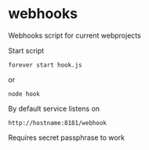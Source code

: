 webhooks
========

Webhooks script for current webprojects

  Start script

    forever start hook.js
  
  or 

    node hook
    
  By default service listens on
    
    http://hostname:8181/webhook
  
  Requires secret passphrase to work
  
